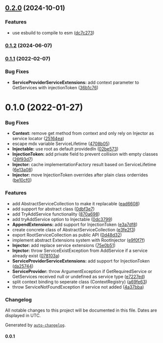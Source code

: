 ## [0.2.0](https://github.com/ezzabuzaid/tiny-injector/compare/0.1.2...0.2.0) (2024-10-01)


### Features

* use esbuild to compile to esm ([dc7c273](https://github.com/ezzabuzaid/tiny-injector/commit/dc7c2733060ee0a3bf52f082b71a6d56deb25b10))

### [0.1.2](https://github.com/ezzabuzaid/tiny-injector/compare/0.1.1...0.1.2) (2024-06-07)

### [0.1.1](https://github.com/ezzabuzaid/tiny-injector/compare/0.1.0...0.1.1) (2022-02-07)


### Bug Fixes

* **ServiceProviderServiceExtensions:** add context parameter to GetServices with injectionToken ([36b1c76](https://github.com/ezzabuzaid/tiny-injector/commit/36b1c7698594b9e8dea07b20af18193a619017ea))

# 0.1.0 (2022-01-27)


### Bug Fixes

* **Context:** remove get method from context and only rely on Injector as service locator ([25164ea](https://github.com/ezzabuzaid/tiny-injector/commit/25164ea4b21d3e79ba0287d6305ef70bd33c3b8b))
* escape mdx variable ServiceLifetime ([4708b05](https://github.com/ezzabuzaid/tiny-injector/commit/4708b05f4a46e79cf0766441c9765f63f20be0a9))
* **Injectable:** use root as default providedIn ([02be573](https://github.com/ezzabuzaid/tiny-injector/commit/02be573364a858b21ef2c154114770747ff96651))
* **InjectionToken:** add private field to prevent collision with empty classes ([26f93d7](https://github.com/ezzabuzaid/tiny-injector/commit/26f93d7210947763314ddfd9b51051bc9d9da263))
* **Injector:** cache implementationFactory result based on ServiceLifetime ([6e13a08](https://github.com/ezzabuzaid/tiny-injector/commit/6e13a08e3bc132533e7ebb78053e19ea8029882b))
* **Injector:** move InjectionToken overrides after plain class orderrides ([be10cf0](https://github.com/ezzabuzaid/tiny-injector/commit/be10cf0568d6a95ae9d74a3f1572e2f608cbf081))


### Features

* add AbstractServiceCollection to make it replacable ([ead6608](https://github.com/ezzabuzaid/tiny-injector/commit/ead660869687bd22da494b3828993650b605a746))
* add support for abstract class ([0dbf3e7](https://github.com/ezzabuzaid/tiny-injector/commit/0dbf3e71794c4c94776050203e30238188994441))
* add TryAddService functionality ([870a698](https://github.com/ezzabuzaid/tiny-injector/commit/870a698b0730385b429598bad5465e32c1e0f9c0))
* add tryAddService option to Injectable ([0dc3799](https://github.com/ezzabuzaid/tiny-injector/commit/0dc37990afeec19a40dbc16eb192081ecc40e5f9))
* **AppendExtensions:** add support for InjectionToken ([e3a7df8](https://github.com/ezzabuzaid/tiny-injector/commit/e3a7df85f89464bec7e45ea516d7aa13c76e663b))
* create concrete class of AbstractServiceCollection ([e3fe2f3](https://github.com/ezzabuzaid/tiny-injector/commit/e3fe2f3f17b161912327b4c0af9360f0157e3759))
* export RootServiceCollection as public API ([0d48d32](https://github.com/ezzabuzaid/tiny-injector/commit/0d48d3248dd4b3550439bd3d406345d67a574fa8))
* implement abstract Extensions system with RootInjector ([e9f0f7f](https://github.com/ezzabuzaid/tiny-injector/commit/e9f0f7fc2d5413bd31119f8da3c163b3c8323c93))
* **Injector:** add replace service extensions ([75e0b51](https://github.com/ezzabuzaid/tiny-injector/commit/75e0b51ee70cb7cfc0145f7fc8493c6615500288))
* **Injector:** throw ServiceExistException from AddService if a service already exist ([078103a](https://github.com/ezzabuzaid/tiny-injector/commit/078103a58522912910f15c4152639ea0b9b6185e))
* **ServiceProviderServiceExtensions:** add support for InjectionToken ([da25744](https://github.com/ezzabuzaid/tiny-injector/commit/da25744e72fa68cf330a9da9225803da4573866b))
* **ServiceProvider:** throw ArgumentException if GetRequiredService or GetServices received null or undefined as service type ([e7227ed](https://github.com/ezzabuzaid/tiny-injector/commit/e7227ed2f73054aeb3492992a94f581f9556ff71))
* split context binding to seperate class (ContextRegistry) ([a69fe63](https://github.com/ezzabuzaid/tiny-injector/commit/a69fe63fdf4633b8fa3feb03468ed124f7572548))
* throw ServiceNotFoundException if service not added ([4a37bba](https://github.com/ezzabuzaid/tiny-injector/commit/4a37bba92fd55d1d23678771e9aa016c2b8c4f4f))

### Changelog

All notable changes to this project will be documented in this file. Dates are displayed in UTC.

Generated by [`auto-changelog`](https://github.com/CookPete/auto-changelog).

#### 0.0.1
